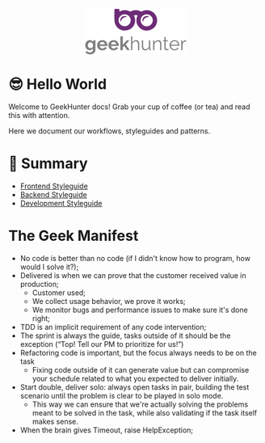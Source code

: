 <p align="center">
  <img alt="logo" src="/docs/logo.png" width="200">
</p>

# 😎 Hello World

Welcome to GeekHunter docs! Grab your cup of coffee (or tea) and read this with attention. 

Here we document our workflows, styleguides and patterns.

# :pushpin: Summary

* [Frontend Styleguide](https://github.com/GeekHunter-Brasil/hello-world/tree/master/frontend-styleguide)
* [Backend Styleguide](https://github.com/GeekHunter-Brasil/hello-world/tree/master/backend-styleguide)
* [Development Styleguide](https://github.com/GeekHunter-Brasil/hello-world/tree/master/development-styleguide)


# The Geek Manifest

- No code is better than no code (if I didn't know how to program, how would I solve it?);
- Delivered is when we can prove that the customer received value in production;
  - Customer used;
  - We collect usage behavior, we prove it works;
  - We monitor bugs and performance issues to make sure it's done right;
- TDD is an implicit requirement of any code intervention;
- The sprint is always the guide, tasks outside of it should be the exception (“Top! Tell our PM to prioritize for us!”)
- Refactoring code is important, but the focus always needs to be on the task
  - Fixing code outside of it can generate value but can compromise your schedule related to what you expected to deliver initially.
- Start double, deliver solo: always open tasks in pair, building the test scenario until the problem is clear to be played in solo mode.
  - This way we can ensure that we're actually solving the problems meant to be solved in the task, while also validating if the task itself makes sense.
- When the brain gives Timeout, raise HelpException;

